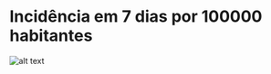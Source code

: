 # Incidência em 7 dias por 100000 habitantes
![alt text](https://github.com/jmigueldelgado/covid-incidencia/blob/master/incidencia.png?raw=true)
